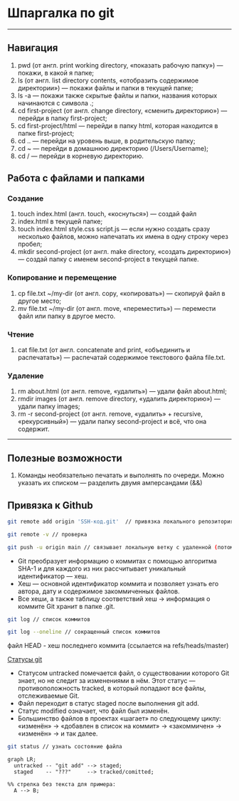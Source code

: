# Шпаргалка по git
---
## Навигация  
1. pwd (от англ. print working directory, «показать рабочую папку») — покажи, в какой я папке;  
2. ls (от англ. list directory contents, «отобразить содержимое директории») — покажи файлы и папки в текущей папке;  
3. ls -a — покажи также скрытые файлы и папки, названия которых начинаются с символа .;  
4. cd first-project (от англ. change directory, «сменить директорию») — перейди в папку first-project;  
5. cd first-project/html — перейди в папку html, которая находится в папке first-project;  
6. cd .. — перейди на уровень выше, в родительскую папку;  
7. cd ~ — перейди в домашнюю директорию (/Users/Username);  
8. cd / — перейди в корневую директорию.   
## Работа с файлами и папками    
### Создание   
1. touch index.html (англ. touch, «коснуться») — создай файл   
2. index.html в текущей папке;  
3. touch index.html style.css script.js — если нужно создать сразу несколько файлов, можно напечатать их имена в одну строку через пробел;  
4. mkdir second-project (от англ. make directory, «создать директорию») — создай папку с именем second-project в текущей папке.   
### Копирование и перемещение   
1. cp file.txt ~/my-dir (от англ. copy, «копировать») — скопируй файл в другое место;  
2. mv file.txt ~/my-dir (от англ. move, «переместить») — перемести файл или папку в другое место.    
### Чтение  
1. cat file.txt (от англ. concatenate and print, «объединить и распечатать») — распечатай содержимое текстового файла file.txt.    
### Удаление   
1. rm about.html (от англ. remove, «удалить») — удали файл about.html;  
2. rmdir images (от англ. remove directory, «удалить директорию») — удали папку images;  
3. rm -r second-project (от англ. remove, «удалить» + recursive, «рекурсивный») — удали папку second-project и всё, что она содержит.   
---
## Полезные возможности  
1. Команды необязательно печатать и выполнять по очереди. Можно указать их списком — разделить двумя амперсандами (&&) 

## Привязка к Github  
```bash  
git remote add origin 'SSH-код.git'  // привязка локального репозитория к удаленному  
```    
```bash  
git remote -v // проверка
```
```bash  
git push -u origin main // связывает локальную ветку с удаленной (потом без -u)
```

- Git преобразует информацию о коммитах с помощью алгоритма SHA-1 и для каждого из них рассчитывает уникальный идентификатор — хеш.  
- Хеш — основной идентификатор коммита и позволяет узнать его автора, дату и содержимое закоммиченных файлов.  
- Все хеши, а также таблицу соответствий хеш → информация о коммите Git хранит в папке .git.  

```bash    
git log // список коммитов
```  
```bash  
git log --oneline // сокращенный список коммитов 
```  

файл HEAD - хеш последнего коммита (ссылается на refs/heads/master)  

[Статусы git](https://pictures.s3.yandex.net/resources/M2_T5_1686651284.png)  
- Статусом untracked помечается файл, о существовании которого Git знает, но не следит за изменениями в нём. Этот статус — противоположность tracked, в который попадают все файлы, отслеживаемые Git.  
- Файл переходит в статус staged после выполнения git add.  
- Статус modified означает, что файл был изменён.  
- Большинство файлов в проектах «шагает» по следующему циклу: «изменён» → «добавлен в список на коммит» → «закоммичен» → «изменён» → и так далее.  

```bash  
git status // узнать состояние файла
```   

```mermaid
graph LR;
  untracked -- "git add" --> staged;
  staged    -- "???"     --> tracked/comitted;

%% стрелка без текста для примера: 
  A --> B;
``` 
